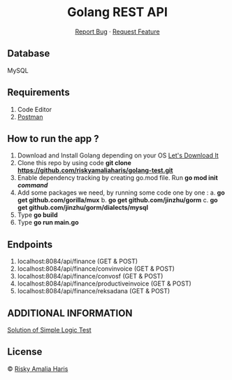 <h1 align='center'>Golang REST API</h1>
  <p align="center">
    <a href="https://github.com/riskyamaliaharis/golang-test/issues">Report Bug</a>
    ·
    <a href="https://github.com/riskyamaliaharis/golang-test/pulls">Request Feature</a>
  </p>

## Database

MySQL

## Requirements

1. Code Editor
2. <a href="https://www.getpostman.com/">Postman</a>

## How to run the app ?

1. Download and Install Golang depending on your OS [Let's Download It](https://golang.org/dl/)
2. Clone this repo by using code <b>git clone https://github.com/riskyamaliaharis/golang-test.git </b>
3. Enable dependency tracking by creating go.mod file. Run <b>go mod init <em>command</em></b>
4. Add some packages we need, by running some code one by one :
   a. <b>go get github.com/gorilla/mux</b>
   b. <b>go get github.com/jinzhu/gorm</b>
   c. <b>go get github.com/jinzhu/gorm/dialects/mysql</b>
5. Type <b>go build </b>
6. Type <b>go run main.go</b>

## Endpoints

1. localhost:8084/api/finance (GET & POST)
2. localhost:8084/api/finance/convinvoice (GET & POST)
3. localhost:8084/api/finance/convosf (GET & POST)
4. localhost:8084/api/finance/productiveinvoice (GET & POST)
5. localhost:8084/api/finance/reksadana (GET & POST)

## ADDITIONAL INFORMATION

[Solution of Simple Logic Test](https://replit.com/join/kbmnvykbpr-riskyamaliahari)

## License

© [Risky Amalia Haris](https://github.com/riskyamaliaharis)<br>
